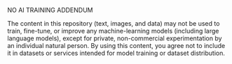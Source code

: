 NO AI TRAINING ADDENDUM

The content in this repository (text, images, and data) may not be used to train, fine-tune, or improve any machine-learning models (including large language models), except for private, non-commercial experimentation by an individual natural person.
By using this content, you agree not to include it in datasets or services intended for model training or dataset distribution.